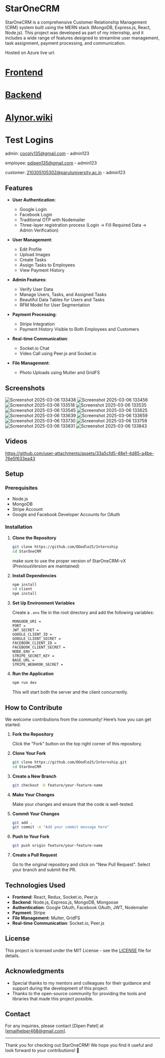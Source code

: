 # StarOneCRM

StarOneCRM is a comprehensive Customer Relationship Management (CRM) system built using the MERN stack (MongoDB, Express.js, React, Node.js). This project was developed as part of my internship, and it includes a wide range of features designed to streamline user management, task assignment, payment processing, and communication.

Hosted on Azure live url:

# [Frontend](https://polite-field-09918cc00.4.azurestaticapps.net)

# [Backend](http://internship-fta5hkg7e8eaecf7.westindia-01.azurewebsites.net)

# [Alynor.wiki](https://www.alynor.wiki/)

# Test Logins

admin: cocply135@gmail.com - admin123

employee: pdipen135@gmail.com - admin123

customer: 210305105302@paruluniversity.ac.in - admin123

## Features

- **User Authentication**:

  - Google Login
  - Facebook Login
  - Traditional OTP with Nodemailer
  - Three-layer registration process (Login → Fill Required Data → Admin Verification)

- **User Management**:

  - Edit Profile
  - Upload Images
  - Create Tasks
  - Assign Tasks to Employees
  - View Payment History

- **Admin Features**:

  - Verify User Data
  - Manage Users, Tasks, and Assigned Tasks
  - Beautiful Data Tables for Users and Tasks
  - RFM Model for User Segmentation

- **Payment Processing**:

  - Stripe Integration
  - Payment History Visible to Both Employees and Customers

- **Real-time Communication**:

  - Socket.io Chat
  - Video Call using Peer.js and Socket.io

- **File Management**:
  - Photo Uploads using Multer and GridFS

## Screenshots

![Screenshot 2025-03-06 133438](https://github.com/user-attachments/assets/078ff6ed-db76-4f5c-b28a-13cbde2039fe)
![Screenshot 2025-03-06 133456](https://github.com/user-attachments/assets/df268ecd-c82f-4bd1-bb7d-fa6498e0ea82)
![Screenshot 2025-03-06 133518](https://github.com/user-attachments/assets/a13dcbe9-1ad3-40fd-85e1-238b74adcb72)
![Screenshot 2025-03-06 133535](https://github.com/user-attachments/assets/2c7a2a32-d74b-493e-965a-676d1fd8e8e0)
![Screenshot 2025-03-06 133545](https://github.com/user-attachments/assets/55153310-9553-4338-990a-3c0d9a839a2a)
![Screenshot 2025-03-06 133625](https://github.com/user-attachments/assets/7c5913a2-b679-436d-952e-7ad9798918d5)
![Screenshot 2025-03-06 133639](https://github.com/user-attachments/assets/24472238-d49c-4236-ae16-06c823da5eda)
![Screenshot 2025-03-06 133659](https://github.com/user-attachments/assets/87c23bad-7d74-43f3-abcb-a281e0abd714)
![Screenshot 2025-03-06 133730](https://github.com/user-attachments/assets/6e605162-998b-4083-a641-372a8022df22)
![Screenshot 2025-03-06 133759](https://github.com/user-attachments/assets/a1cb6be5-cbb2-409f-9b1e-4032b0a1890b)
![Screenshot 2025-03-06 133831](https://github.com/user-attachments/assets/d03521cf-7b4e-4514-87e6-3d9bac285879)
![Screenshot 2025-03-06 133843](https://github.com/user-attachments/assets/204fc0a0-915b-4c76-9644-59f055f0273c)

## Videos

https://github.com/user-attachments/assets/33a5cfd5-48e1-4d85-a4be-76e5f633ea43

## Setup

### Prerequisites

- Node.js
- MongoDB
- Stripe Account
- Google and Facebook Developer Accounts for OAuth

### Installation

1. **Clone the Repository**

   ```bash
   git clone https://github.com/DOodle25/Internship
   cd StarOneCRM
   ```

   make sure to use the proper version of StarOneCRM-vX (PreviousVersion are maintained)

2. **Install Dependencies**

   ```bash
   npm install
   cd client
   npm install
   ```

3. **Set Up Environment Variables**

   Create a `.env` file in the root directory and add the following variables:

   ```env
   MONGODB_URI =
   PORT =
   JWT_SECRET =
   GOOGLE_CLIENT_ID =
   GOOGLE_CLIENT_SECRET =
   FACEBOOK_CLIENT_ID =
   FACEBOOK_CLIENT_SECRET =
   NODE_ENV =
   STRIPE_SECRET_KEY =
   BASE_URL =
   STRIPE_WEBHOOK_SECRET =
   ```

4. **Run the Application**

   ```bash
   npm run dev
   ```

   This will start both the server and the client concurrently.

## How to Contribute

We welcome contributions from the community! Here’s how you can get started:

1. **Fork the Repository**

   Click the "Fork" button on the top right corner of this repository.

2. **Clone Your Fork**

   ```bash
   git clone https://github.com/DOodle25/Internship.git
   cd StarOneCRM
   ```

3. **Create a New Branch**

   ```bash
   git checkout -b feature/your-feature-name
   ```

4. **Make Your Changes**

   Make your changes and ensure that the code is well-tested.

5. **Commit Your Changes**

   ```bash
   git add .
   git commit -m "Add your commit message here"
   ```

6. **Push to Your Fork**

   ```bash
   git push origin feature/your-feature-name
   ```

7. **Create a Pull Request**

   Go to the original repository and click on "New Pull Request". Select your branch and submit the PR.

## Technologies Used

- **Frontend**: React, Redux, Socket.io, Peer.js
- **Backend**: Node.js, Express.js, MongoDB, Mongoose
- **Authentication**: Google OAuth, Facebook OAuth, JWT, Nodemailer
- **Payment**: Stripe
- **File Management**: Multer, GridFS
- **Real-time Communication**: Socket.io, Peer.js

## License

This project is licensed under the MIT License - see the [LICENSE](LICENSE) file for details.

## Acknowledgments

- Special thanks to my mentors and colleagues for their guidance and support during the development of this project.
- Thanks to the open-source community for providing the tools and libraries that made this project possible.

## Contact

For any inquiries, please contact [Dipen Patel] at [emailhelper468@gmail.com].

---

Thank you for checking out StarOneCRM! We hope you find it useful and look forward to your contributions! 🚀
